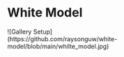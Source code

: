 # White Model

<div style="width: 60%; height: 60%">
  ![Gallery Setup](https://github.com/raysonguw/white-model/blob/main/whilte_model.jpg)
</div>
